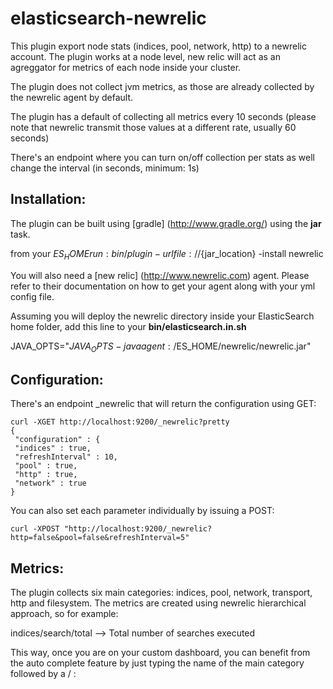 elasticsearch-newrelic
======================

This plugin export node stats (indices, pool, network, http) to a newrelic account. The plugin works at a node level, new relic
will act as an agreggator for metrics of each node inside your cluster.

The plugin does not collect jvm metrics, as those are already collected by the newrelic agent by default.

The plugin has a default of collecting all metrics every 10 seconds (please note that newrelic  transmit those values
at a different rate, usually 60 seconds)

There's an endpoint where you can turn on/off collection per stats as well change the interval (in seconds, minimum: 1s)

Installation:
------------

The plugin can be built using [gradle] (http://www.gradle.org/) using the **jar** task.

from your $ES_HOME run: bin/plugin -url file://${jar_location} -install newrelic

You will also need a [new relic] (http://www.newrelic.com) agent. Please refer to their documentation on how to get your
agent along with your yml config file.

Assuming you will deploy the newrelic directory inside your ElasticSearch home folder, add this line to your **bin/elasticsearch.in.sh**

JAVA_OPTS="$JAVA_OPTS -javaagent:/$ES_HOME/newrelic/newrelic.jar"

Configuration:
-------------

There's an endpoint _newrelic that will return the configuration using GET:

    curl -XGET http://localhost:9200/_newrelic?pretty
    {
     "configuration" : {
     "indices" : true,
     "refreshInterval" : 10,
     "pool" : true,
     "http" : true,
     "network" : true
    }
    
You can also set each parameter individually by issuing a POST:

    curl -XPOST "http://localhost:9200/_newrelic?http=false&pool=false&refreshInterval=5"

Metrics:
--------

The plugin collects six main categories: indices, pool, network, transport, http and filesystem. The metrics are created
using newrelic hierarchical approach, so for example:

indices/search/total --> Total number of searches executed

This way, once you are on your custom dashboard, you can benefit from the auto complete feature by just typing the name
of the main category followed by a / : 


